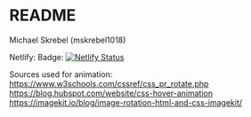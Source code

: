 # README
Michael Skrebel (mskrebel1018)

Netlify:
Badge: [![Netlify Status](https://api.netlify.com/api/v1/badges/015c6a7c-ec18-4cd0-9d78-141c190aebbe/deploy-status)](https://app.netlify.com/sites/about-me-mskrebel1018/deploys)


Sources used for animation:
https://www.w3schools.com/cssref/css_pr_rotate.php
https://blog.hubspot.com/website/css-hover-animation
https://imagekit.io/blog/image-rotation-html-and-css-imagekit/